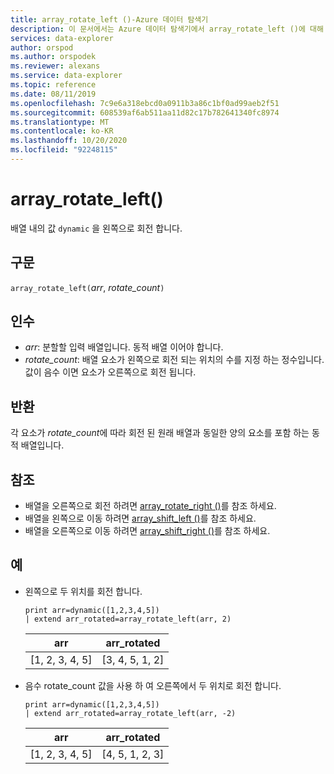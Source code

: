 ```yaml
---
title: array_rotate_left ()-Azure 데이터 탐색기
description: 이 문서에서는 Azure 데이터 탐색기에서 array_rotate_left ()에 대해 설명 합니다.
services: data-explorer
author: orspod
ms.author: orspodek
ms.reviewer: alexans
ms.service: data-explorer
ms.topic: reference
ms.date: 08/11/2019
ms.openlocfilehash: 7c9e6a318ebcd0a0911b3a86c1bf0ad99aeb2f51
ms.sourcegitcommit: 608539af6ab511aa11d82c17b782641340fc8974
ms.translationtype: MT
ms.contentlocale: ko-KR
ms.lasthandoff: 10/20/2020
ms.locfileid: "92248115"
---
```

# <a name="array_rotate_left"></a>array_rotate_left()

배열 내의 값 `dynamic` 을 왼쪽으로 회전 합니다.

## <a name="syntax"></a>구문

`array_rotate_left(`*arr*, *rotate_count*`)`

## <a name="arguments"></a>인수

* *arr*: 분할할 입력 배열입니다. 동적 배열 이어야 합니다.
* *rotate_count*: 배열 요소가 왼쪽으로 회전 되는 위치의 수를 지정 하는 정수입니다. 값이 음수 이면 요소가 오른쪽으로 회전 됩니다.

## <a name="returns"></a>반환

각 요소가 *rotate_count*에 따라 회전 된 원래 배열과 동일한 양의 요소를 포함 하는 동적 배열입니다.

## <a name="see-also"></a>참조

* 배열을 오른쪽으로 회전 하려면 [array_rotate_right ()](array_rotate_rightfunction.md)를 참조 하세요.
* 배열을 왼쪽으로 이동 하려면 [array_shift_left ()](array_shift_leftfunction.md)를 참조 하세요.
* 배열을 오른쪽으로 이동 하려면 [array_shift_right ()](array_shift_rightfunction.md)를 참조 하세요.

## <a name="examples"></a>예

* 왼쪽으로 두 위치를 회전 합니다.

    <!-- csl: https://help.kusto.windows.net:443/Samples -->
    ```kusto
    print arr=dynamic([1,2,3,4,5]) 
    | extend arr_rotated=array_rotate_left(arr, 2)
    ```
    
    |arr|arr_rotated|
    |---|---|
    |[1, 2, 3, 4, 5]|[3, 4, 5, 1, 2]|

* 음수 rotate_count 값을 사용 하 여 오른쪽에서 두 위치로 회전 합니다.

    <!-- csl: https://help.kusto.windows.net:443/Samples -->
    ```kusto
    print arr=dynamic([1,2,3,4,5]) 
    | extend arr_rotated=array_rotate_left(arr, -2)
    ```
    
    |arr|arr_rotated|
    |---|---|
    |[1, 2, 3, 4, 5]|[4, 5, 1, 2, 3]|